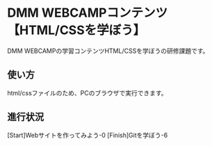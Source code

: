 # DMM WEBCAMPコンテンツ【HTML/CSSを学ぼう】
DMM WEBCAMPの学習コンテンツHTML/CSSを学ぼうの研修課題です。
## 使い方
html/cssファイルのため、PCのブラウザで実行できます。

## 進行状況
[Start]Webサイトを作ってみよう-0
[Finish]Gitを学ぼう-6
